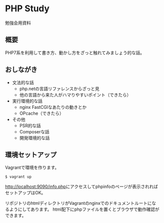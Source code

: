 # PHP Study

勉強会用資料

## 概要

PHP7系を利用して書き方、動かし方をざっと触れてみましょう的な話。

## おしながき

* 文法的な話
  * php.netの言語リファレンスからざっと見
  * 他の言語から来た人がハマりやすいポイント（できたら）
* 実行環境的な話
  * nginx FastCGIなあたりの動きとか
  * OPcache（できたら）
* その他
  * PSR的な話
  * Composerな話
  * 開発環境的な話

## 環境セットアップ

Vagrantで環境を作ります。

```
$ vagrant up
```

[http://localhost:9090/info.php](http://localhost:9090/info.php)にアクセスしてphpinfoのページが表示されればセットアップはOK。

リポジトリのhtmlディレクトリがVagrantのnginxでのドキュメントルートになるようにしてあります。
html配下にphpファイルを置くとブラウザで動作確認ができます。
